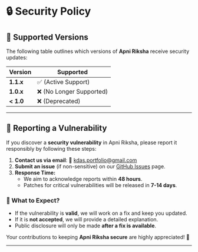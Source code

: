 # 🔒 Security Policy  

## 📌 Supported Versions  

The following table outlines which versions of **Apni Riksha** receive security updates:  

| Version  | Supported          |
|----------|------------------|
| **1.1.x** | ✅ (Active Support) |
| **1.0.x** | ❌ (No Longer Supported) |
| **< 1.0** | ❌ (Deprecated) |

---

## 🚨 Reporting a Vulnerability  

If you discover a **security vulnerability** in Apni Riksha, please report it responsibly by following these steps:  

1. **Contact us via email**: 📧 [kdas.portfolio@gmail.com](mailto:kdas.portfolio@gmail.com)  
2. **Submit an issue** (if non-sensitive) on our [GitHub Issues](https://github.com/kaustav3071/issues) page.  
3. **Response Time:**  
   - We aim to acknowledge reports within **48 hours**.  
   - Patches for critical vulnerabilities will be released in **7-14 days**.  

### 🔹 What to Expect?  
- If the vulnerability is **valid**, we will work on a fix and keep you updated.  
- If it is **not accepted**, we will provide a detailed explanation.  
- Public disclosure will only be made **after a fix is available**.  

Your contributions to keeping **Apni Riksha secure** are highly appreciated! 🚀  

---
